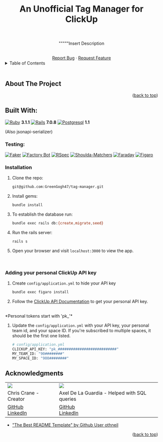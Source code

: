 <a name="readme-top"></a>

<div align="center">

# An Unofficial Tag Manager for ClickUp


</div>
<div align="center">
  <h3 align="center"></h3>

  <div align="center">
    <br>
    <p> """""Insert Description</p>
    <br />
    <a href="https://https://github.com/GreenGogh47/tag-manager/issues">Report Bug</a>
    ·
    <a href="https://https://github.com/GreenGogh47/tag-manager/issues">Request Feature</a>
  </div>
</div>

<!-- TABLE OF CONTENTS -->
<details>
  <summary>Table of Contents</summary>
  <ol>
    <li><a href="#about-the-project">About The Project</a>
      <ul>
        <li><a href="#built-with">Built With</a></li>
      </ul>
    </li>
    <li><a href="#getting-started">Getting Started</a>
      <ul>
        <li><a href="#installation-and-use">Installation and Use</a></li>
      </ul>
    </li>
  </ol>
</details>

<br>

<!-- ABOUT THE PROJECT -->
## About The Project

<!-- ADD PROJECT DESCRIPTION -->

<p align="right">(<a href="#readme-top">back to top</a>)</p>

## Built With:

[![Ruby]][Ruby-url] **3.1.1**
[![Rails]][Rails-url] **7.0.8**
[![Postgresql]][Postgresql-url] **1.1**

(Also jsonapi-serializer)

### Testing:

[![Faker]][Faker-url]
[![Factory Bot]][Factory Bot-url]
[![RSpec]][RSpec-url]
[![Shoulda-Matchers]][Shoulda-Matchers-url]
[![Faraday]][Faraday-url]
[![Figaro]][Figaro-url]

### Installation

1. Clone the repo:
   ```bash
   git@github.com:GreenGogh47/tag-manager.git
   ```

1. Install gems:
   ```bash
   bundle install
   ```

1. To establish the database run:
   ```bash
   bundle exec rails db:{create,migrate,seed}
   ```

1. Run the rails server:
   ```bash
   rails s
   ```

1. Open your browser and visit `localhost:3000` to view the app.

<br>

### Adding your personal ClickUp API key

1. Create `config/application.yml` to hide your API key
    ```bash
    bundle exec figaro install
    ```

1. Follow the [ClickUp API Documentation](https://help.clickup.com/hc/en-us/articles/6303426241687-Getting-Started-with-the-ClickUp-API) to get your personal API key.
<br>
    *Personal tokens start with 'pk_'*

1. Update the `config/application.yml` with your API key, your personal team id, and your space ID. If you're subscribed to multiple spaces, it should be the first one listed.
    ```bash
    # config/application.yml
    CLICKUP_API_KEY: "pk_###########################"
    MY_TEAM_ID: "90########"
    MY_SPACE_ID: "900########"
    ```

## Acknowledgments

<table>
  <tr>
    <td><img src="https://avatars.githubusercontent.com/u/116330317?v=4"></td>
    <td><img src="https://avatars.githubusercontent.com/u/115383288?v=4"></td>
  </tr>
  <tr>
    <td>Chris Crane - Creator</td>
    <td>Axel De La Guardia - Helped with SQL queries</td>
  </tr>
  <tr>
    <td>
        <a href="https://github.com/GreenGogh47">GitHub</a><br>
        <a href="https://www.linkedin.com/in/chrisjcrane/">LinkedIn</a>
    </td>
    <td>
        <a href="https://github.com/axeldelaguardia">GitHub</a><br>
        <a href="https://www.linkedin.com/in/axeldelaguardia/">LinkedIn</a>
    </td>
  </tr>
</table>

- ["The Best README Template" by Github User othneil](https://github.com/othneildrew/Best-README-Template)

<p align="right">(<a href="#readme-top">back to top</a>)</p>

<!-- MARKDOWN LINKS & IMAGES -->

[Ruby]: https://img.shields.io/badge/ruby-000000?style=for-the-badge&logo=ruby&logoColor=red
[Ruby-url]: https://www.ruby-lang.org/en/

[Rails]: https://img.shields.io/badge/rails-red?style=for-the-badge&logo=rubyonrails&logoColor=white&color=red

[Rails-url]: https://rubyonrails.org/

[Postgresql]: https://img.shields.io/badge/postgresql-3386FF?style=for-the-badge&logo=postgresql&logoColor=FFFFFF
[Postgresql-url]: https://www.postgresql.org/

[Heroku]: https://img.shields.io/badge/Heroku-430098?style=for-the-badge&logo=heroku&logoColor=white
[Heroku-url]: https://www.heroku.com/

[Circle-CI]: https://img.shields.io/circleci/build/github/wise-app-team/wise-app-be/main
[Circle-url]: https://app.circleci.com/


[Puma]: https://img.shields.io/badge/-Puma-FFD43B?logo=puma&logoColor=black&style=for-the-badge
[Puma-url]: https://github.com/puma/puma

[bcrypt]: https://img.shields.io/badge/-bcrypt-00599C?logo=gnu-privacy-guard&logoColor=white&style=for-the-badge
[bcrypt-url]: https://github.com/codahale/bcrypt-ruby

[Faraday]: https://img.shields.io/badge/-Faraday-3E3E3E?logo=ruby&logoColor=white&style=for-the-badge
[Faraday-url]: https://github.com/lostisland/faraday

[Figaro]: https://img.shields.io/badge/-Figaro-FF4136?logo=rubygems&logoColor=white&style=for-the-badge
[Figaro-url]: https://github.com/laserlemon/figaro

[GraphQL]: https://img.shields.io/badge/-GraphQL-E10098?logo=graphql&logoColor=white&style=for-the-badge
[GraphQL-url]: https://graphql.org/

[GraphiQL]: https://img.shields.io/badge/-GraphiQL-E10098?logo=graphql&logoColor=white&style=for-the-badge
[GraphiQL-url]: https://github.com/graphql/graphiql


[JSON-Serializer]: https://img.shields.io/badge/-JSON%20API%20Serializer-1E90FF?logo=json&logoColor=white&style=for-the-badge
[JSON-Serializer-url]: https://github.com/jsonapi-serializer/jsonapi-serializer

[Capybara]: https://img.shields.io/badge/-Capybara-FF7F50?logo=rubygems&logoColor=white&style=for-the-badge
[Capybara-url]: https://github.com/teamcapybara/capybara

[RSpec]: https://img.shields.io/badge/-RSpec-FF7F50?logo=rubygems&logoColor=white&style=for-the-badge
[RSpec-url]: https://github.com/rspec/rspec

[Faker]: https://img.shields.io/badge/-Faker-FF69B4?logo=rubygems&logoColor=white&style=for-the-badge
[Faker-url]: https://github.com/faker-ruby/faker

[Shoulda-Matchers]: https://img.shields.io/badge/-Shoulda%20Matchers-5B5B5B?logo=rubygems&logoColor=white&style=for-the-badge
[Shoulda-Matchers-url]: https://github.com/thoughtbot/shoulda-matchers

[Web-mock]: https://img.shields.io/badge/-WebMock-8B0000?logo=rubygems&logoColor=white&style=for-the-badge
[Web-mock-url]: https://github.com/bblimke/webmock

[VCR]: https://img.shields.io/badge/-VCR-2F4F4F?logo=rubygems&logoColor=white&style=for-the-badge
[VCR-url]:  https://github.com/vcr/vcr

[Faker]: https://img.shields.io/badge/-Faker-00BFFF?logo=rubygems&logoColor=white&style=for-the-badge
[Faker-url]: https://github.com/faker-ruby/faker

[Factory Bot]: https://img.shields.io/badge/-FactoryBot-00BFFF?logo=rubygems&logoColor=white&style=for-the-badge
[Factory Bot-url]: https://github.com/thoughtbot/factory_bot

[SimpleCov]: https://img.shields.io/badge/-SimpleCov-00BFFF?logo=rubygems&logoColor=white&style=for-the-badge
[SimpleCov-url]: https://github.com/simplecov-ruby/simplecov

[RuboCop]: https://img.shields.io/badge/-RuboCop-00BFFF?logo=rubygems&logoColor=white&style=for-the-badge
[RuboCop-url]: https://github.com/rubocop/rubocop

[Capybara]: https://img.shields.io/badge/-Capybara-00BFFF?logo=rubygems&logoColor=white&style=for-the-badge
[Capybara-url]: https://github.com/teamcapybara/capybara

[Pry]: https://img.shields.io/badge/-Pry-00BFFF?logo=rubygems&logoColor=white&style=for-the-badge
[Pry-url]: https://github.com/pry/pry
